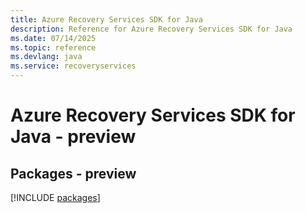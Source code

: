 ```yaml
---
title: Azure Recovery Services SDK for Java
description: Reference for Azure Recovery Services SDK for Java
ms.date: 07/14/2025
ms.topic: reference
ms.devlang: java
ms.service: recoveryservices
---
```

# Azure Recovery Services SDK for Java - preview
## Packages - preview
[!INCLUDE [packages](recovery-services-index.md)]